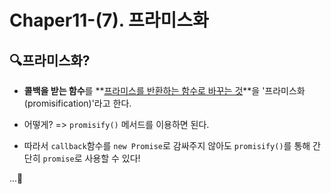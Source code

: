 # Chaper11-(7). 프라미스화

## 🔍프라미스화?

- **콜백을 받는 함수**를 **<u>프라미스를 반환하는 함수로 바꾸는 것</u>**을 '프라미스화(promisification)'라고 한다.

- 어떻게? => `promisify()` 메서드를 이용하면 된다.
- 따라서 `callback`함수를 `new Promise`로 감싸주지 않아도 `promisify()`를 통해 간단히 `promise`로 사용할 수 있다!



...🤯

